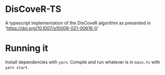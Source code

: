 # DisCoveR-TS

A typescript implementation of the DisCoveR algorithm as presented in 'https://doi.org/10.1007/s10009-021-00616-0'

# Running it

Install dependencies with `yarn`. Compile and run whatever is in `main.ts` with `yarn start`.
